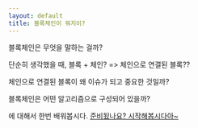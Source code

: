 ```yaml
---
layout: default
title: 블록체인이 뭐지이?
---
```

블록체인은 무엇을 말하는 걸까?

단순히 생각했을 때, 블록 + 체인? => 체인으로 연결된 블록??

체인으로 연결된 블록이 왜 이슈가 되고 중요한 것일까?

블록체인은 어떤 알고리즘으로 구성되어 있을까?

에 대해서 한번 배워봅시다.
<a class="btn btn-lg btn-success" href="{{ site.baseurl}}/lesson/1">준비됬나요? 시작해봅시다아~</a>

